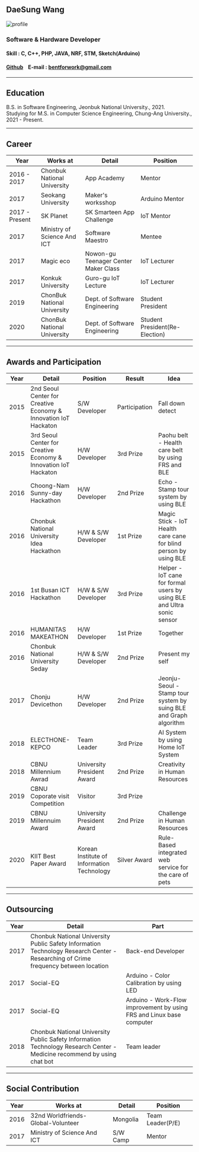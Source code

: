 ## **DaeSung Wang**
![profile](https://user-images.githubusercontent.com/22803510/101920561-4d0ff700-3c0f-11eb-944f-f0924607c355.jpg)
### **Software & Hardware Developer**

#### **Skill :** C, C++, PHP, JAVA, NRF, STM, Sketch(Arduino)
#### [Github](http://github.com/mamosoo)    E-mail : bentforwork@gmail.com 


 


----------



## **Education**

B.S. in Software Engineering, Jeonbuk National University., 2021.  
Studying for M.S. in Computer Science Engineering, Chung-Ang University., 2021 - Present.

----------

## **Career**
Year | Works at | Detail | Position
--- | --- | --- | ---
2016 - 2017 | Chonbuk National University | App Academy | Mentor
2017 | Seokang University | Maker's worksshop | Arduino Mentor
2017 - Present | SK Planet | SK Smarteen App Challenge | IoT Mentor
2017 | Ministry of Science And ICT | Software Maestro | Mentee
2017 | Magic eco | Nowon-gu Teenager Center Maker Class | IoT Lecturer
2017 | Konkuk University | Guro-gu IoT Lecture | IoT Lecturer
2019 | ChonBuk National University | Dept. of Software Engineering | Student President
2020 | ChonBuk National University | Dept. of Software Engineering | Student President(Re-Election)


----------


## **Awards and Participation**
Year | Detail | Position | Result | Idea
---| --- | --- | --- | ---
2015 | 2nd Seoul Center for Creative Economy & Innovation IoT Hackaton | S/W Developer | Participation | Fall down detect
2015 | 3rd Seoul Center for Creative Economy & Innovation IoT Hackaton | H/W Developer | 3rd Prize | Paohu belt - Health care belt by using FRS and BLE
2016 | Choong-Nam Sunny-day Hackathon | H/W Developer | 2nd Prize | Echo - Stamp tour system by using BLE
2016 | Chonbuk National University Idea Hackathon | H/W & S/W Developer | 1st Prize | Magic Stick - IoT Health care cane for blind person by using BLE
2016 | 1st Busan ICT Hackathon | H/W & S/W Developer| 3rd Prize | Helper - IoT cane for formal users by using BLE and Ultra sonic sensor
2016 | HUMANITAS MAKEATHON | H/W Developer| 1st Prize | Together
2016 | Chonbuk National University Seday | H/W & S/W Developer | 2nd Prize | Present my self
2017 | Chonju Devicethon | H/W Developer | 2nd Prize | Jeonju-Seoul - Stamp tour system by suing BLE and Graph algorithm
2018 | ELECTHONE-KEPCO | Team Leader | 3rd Prize | AI System by using Home IoT System
2018 | CBNU Millennium Awrad | University President Award | 2nd Prize | Creativity in Human Resources     
2019 | CBNU Coporate visit Competition | Visitor | 3rd Prize 
2019 | CBNU Millennuim Award | University President Award | 2nd Prize | Challenge in Human Resources
2020 | KIIT Best Paper Award | Korean Institute of Information Technology | Silver Award | Rule-Based integrated web service for the care of pets


----------


## **Outsourcing**
Year | Detail | Part
--- | --- | ---|
2017 | Chonbuk National University Public Safety Information Technology Research Center - Researching of Crime frequency between location | Back-end Developer
2017 | Social-EQ | Arduino - Color Calibration by using LED
2017 | Social-EQ | Arduino - Work-Flow improvement by using FRS and Linux base computer 
2018 | Chonbuk National University Public Safety Information Technology Research Center - Medicine recommend by using chat bot  | Team leader


----------


## **Social Contribution**
Year | Works at | Detail | Position
--- | --- | --- | ---
2016 | 32nd Worldfriends-Global-Volunteer | Mongolia | Team Leader(P/E)
2017 | Ministry of Science And ICT | S/W Camp | Mentor
